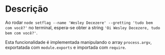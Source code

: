 # Descrição

Ao rodar `node setflag --name 'Wesley Decezere' --gretting 'tudo bem com você?'` no terminal, espera-se obter a string `'Oi Wesley Decezere, tudo bem com você?'`.

Esta funcionalidade é implementada manipulando o array `process.argv`, exportatada com `module.exports` e importada com `require`.
